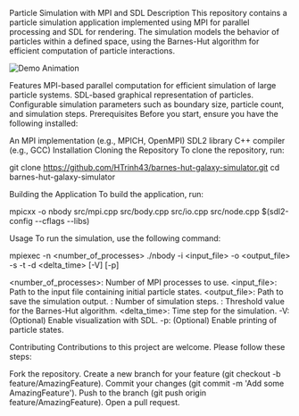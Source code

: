 Particle Simulation with MPI and SDL
Description
This repository contains a particle simulation application implemented using MPI for parallel processing and SDL for rendering. The simulation models the behavior of particles within a defined space, using the Barnes-Hut algorithm for efficient computation of particle interactions.

![Demo Animation](img/demo.gif)

Features
MPI-based parallel computation for efficient simulation of large particle systems.
SDL-based graphical representation of particles.
Configurable simulation parameters such as boundary size, particle count, and simulation steps.
Prerequisites
Before you start, ensure you have the following installed:

An MPI implementation (e.g., MPICH, OpenMPI)
SDL2 library
C++ compiler (e.g., GCC)
Installation
Cloning the Repository
To clone the repository, run:

git clone https://github.com/HTrinh43/barnes-hut-galaxy-simulator.git
cd barnes-hut-galaxy-simulator

Building the Application
To build the application, run:

mpicxx -o nbody src/mpi.cpp src/body.cpp src/io.cpp src/node.cpp $(sdl2-config --cflags --libs)

Usage
To run the simulation, use the following command:

mpiexec -n <number_of_processes> ./nbody -i <input_file> -o <output_file> -s <steps> -t <theta> -d <delta_time> [-V] [-p]

<number_of_processes>: Number of MPI processes to use.
<input_file>: Path to the input file containing initial particle states.
<output_file>: Path to save the simulation output.
<steps>: Number of simulation steps.
<theta>: Threshold value for the Barnes-Hut algorithm.
<delta_time>: Time step for the simulation.
-V: (Optional) Enable visualization with SDL.
-p: (Optional) Enable printing of particle states.

Contributing
Contributions to this project are welcome. Please follow these steps:

Fork the repository.
Create a new branch for your feature (git checkout -b feature/AmazingFeature).
Commit your changes (git commit -m 'Add some AmazingFeature').
Push to the branch (git push origin feature/AmazingFeature).
Open a pull request.
